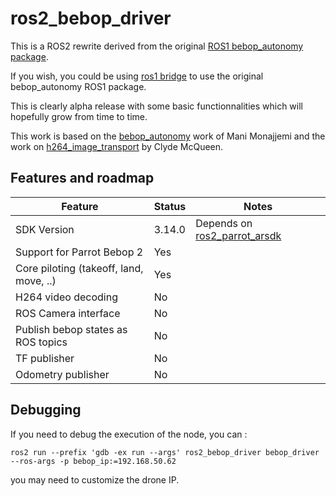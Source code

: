 # ros2_bebop_driver

This is a ROS2 rewrite derived from the original [ROS1 bebop_autonomy package](https://github.com/AutonomyLab/bebop_autonomy).

If you wish, you could be using [ros1 bridge](https://github.com/ros2/ros1_bridge) to use the original bebop_autonomy ROS1 package. 

This is clearly alpha release with some basic functionnalities which will hopefully grow from time to time.

This work is based on the [bebop_autonomy](https://github.com/AutonomyLab/bebop_autonomy) work of Mani Monajjemi and the work on [h264_image_transport](https://github.com/clydemcqueen/h264_image_transport) by Clyde McQueen.

## Features and roadmap

| Feature | Status | Notes |
| --- | --- | --- |
| SDK Version | 3.14.0 | Depends on [ros2_parrot_arsdk](https://github.com/jeremyfix/ros2_parrot_arsdk) |
| Support for Parrot Bebop 2 | Yes | |
| Core piloting (takeoff, land, move, ..) | Yes | |
| H264 video decoding | No | |
| ROS Camera interface | No | |
| Publish bebop states as ROS topics | No | | 
| TF publisher | No | |
| Odometry publisher | No | |

## Debugging

If you need to debug the execution of the node, you can :

```
ros2 run --prefix 'gdb -ex run --args' ros2_bebop_driver bebop_driver --ros-args -p bebop_ip:=192.168.50.62
```

you may need to customize the drone IP.
